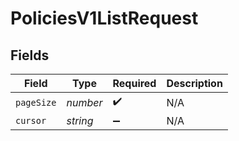 # PoliciesV1ListRequest


## Fields

| Field              | Type               | Required           | Description        |
| ------------------ | ------------------ | ------------------ | ------------------ |
| `pageSize`         | *number*           | :heavy_check_mark: | N/A                |
| `cursor`           | *string*           | :heavy_minus_sign: | N/A                |
